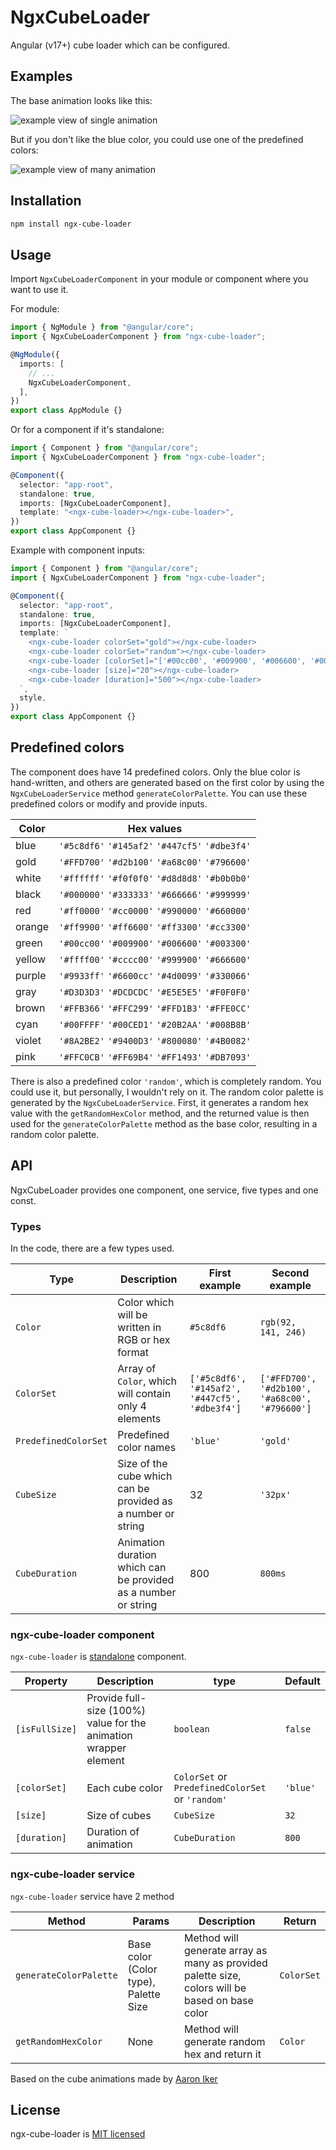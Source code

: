# NgxCubeLoader

Angular (v17+) cube loader which can be configured.

## Examples

The base animation looks like this:

<img src="https://raw.githubusercontent.com/KostaD02/kd-loader/main/assets/visual-single.gif" alt="example view of single animation">

But if you don't like the blue color, you could use one of the predefined colors:

<img src="https://raw.githubusercontent.com/KostaD02/kd-loader/main/assets/visual.gif" alt="example view of many animation">

## Installation

```bash
npm install ngx-cube-loader
```

## Usage

Import `NgxCubeLoaderComponent` in your module or component where you want to use it.

For module:

```ts
import { NgModule } from "@angular/core";
import { NgxCubeLoaderComponent } from "ngx-cube-loader";

@NgModule({
  imports: [
    // ...
    NgxCubeLoaderComponent,
  ],
})
export class AppModule {}
```

Or for a component if it's standalone:

```ts
import { Component } from "@angular/core";
import { NgxCubeLoaderComponent } from "ngx-cube-loader";

@Component({
  selector: "app-root",
  standalone: true,
  imports: [NgxCubeLoaderComponent],
  template: "<ngx-cube-loader></ngx-cube-loader>",
})
export class AppComponent {}
```

Example with component inputs:

```ts
import { Component } from "@angular/core";
import { NgxCubeLoaderComponent } from "ngx-cube-loader";

@Component({
  selector: "app-root",
  standalone: true,
  imports: [NgxCubeLoaderComponent],
  template: `
    <ngx-cube-loader colorSet="gold"></ngx-cube-loader>
    <ngx-cube-loader colorSet="random"></ngx-cube-loader>
    <ngx-cube-loader [colorSet]="['#00cc00', '#009900', '#006600', '#003300']"></ngx-cube-loader>
    <ngx-cube-loader [size]="20"></ngx-cube-loader>
    <ngx-cube-loader [duration]="500"></ngx-cube-loader>
  `,
  style,
})
export class AppComponent {}
```

## Predefined colors

The component does have 14 predefined colors. Only the blue color is hand-written, and others are generated based on the first color by using the `NgxCubeLoaderService` method `generateColorPalette`. You can use these predefined colors or modify and provide inputs.

| Color  | Hex values                                      |
| ------ | ----------------------------------------------- |
| blue   | `'#5c8df6'` `'#145af2'` `'#447cf5'` `'#dbe3f4'` |
| gold   | `'#FFD700'` `'#d2b100'` `'#a68c00'` `'#796600'` |
| white  | `'#ffffff'` `'#f0f0f0'` `'#d8d8d8'` `'#b0b0b0'` |
| black  | `'#000000'` `'#333333'` `'#666666'` `'#999999'` |
| red    | `'#ff0000'` `'#cc0000'` `'#990000'` `'#660000'` |
| orange | `'#ff9900'` `'#ff6600'` `'#ff3300'` `'#cc3300'` |
| green  | `'#00cc00'` `'#009900'` `'#006600'` `'#003300'` |
| yellow | `'#ffff00'` `'#cccc00'` `'#999900'` `'#666600'` |
| purple | `'#9933ff'` `'#6600cc'` `'#4d0099'` `'#330066'` |
| gray   | `'#D3D3D3'` `'#DCDCDC'` `'#E5E5E5'` `'#F0F0F0'` |
| brown  | `'#FFB366'` `'#FFC299'` `'#FFD1B3'` `'#FFE0CC'` |
| cyan   | `'#00FFFF'` `'#00CED1'` `'#20B2AA'` `'#008B8B'` |
| violet | `'#8A2BE2'` `'#9400D3'` `'#800080'` `'#4B0082'` |
| pink   | `'#FFC0CB'` `'#FF69B4'` `'#FF1493'` `'#DB7093'` |

There is also a predefined color `'random'`, which is completely random. You could use it, but personally, I wouldn't rely on it. The random color palette is generated by the `NgxCubeLoaderService`. First, it generates a random hex value with the `getRandomHexColor` method, and the returned value is then used for the `generateColorPalette` method as the base color, resulting in a random color palette.

## API

NgxCubeLoader provides one component, one service, five types and one const.

### Types

In the code, there are a few types used.

| Type                 | Description                                                    | First example                                  | Second example                                 |
| -------------------- | -------------------------------------------------------------- | ---------------------------------------------- | ---------------------------------------------- |
| `Color`              | Color which will be written in RGB or hex format               | `#5c8df6`                                      | `rgb(92, 141, 246)`                            |
| `ColorSet`           | Array of `Color`, which will contain only 4 elements           | `['#5c8df6', '#145af2', '#447cf5', '#dbe3f4']` | `['#FFD700', '#d2b100', '#a68c00', '#796600']` |
| `PredefinedColorSet` | Predefined color names                                         | `'blue'`                                       | `'gold'`                                       |
| `CubeSize`           | Size of the cube which can be provided as a number or string   | 32                                             | `'32px'`                                       |
| `CubeDuration`       | Animation duration which can be provided as a number or string | 800                                            | `800ms`                                        |

### ngx-cube-loader component

`ngx-cube-loader` is [standalone](https://angular.io/guide/standalone-components) component.

| Property       | Description                                                      | type                                             | Default  |
| -------------- | ---------------------------------------------------------------- | ------------------------------------------------ | -------- |
| `[isFullSize]` | Provide full-size (100%) value for the animation wrapper element | `boolean`                                        | `false`  |
| `[colorSet]`   | Each cube color                                                  | `ColorSet` or `PredefinedColorSet` or `'random'` | `'blue'` |
| `[size]`       | Size of cubes                                                    | `CubeSize`                                       | `32`     |
| `[duration]`   | Duration of animation                                            | `CubeDuration`                                   | `800`    |

### ngx-cube-loader service

`ngx-cube-loader` service have 2 method

| Method                 | Params                                | Description                                                                                     | Return     |
| ---------------------- | ------------------------------------- | ----------------------------------------------------------------------------------------------- | ---------- |
| `generateColorPalette` | Base color (Color type), Palette Size | Method will generate array as many as provided palette size, colors will be based on base color | `ColorSet` |
| `getRandomHexColor`    | None                                  | Method will generate random hex and return it                                                   | `Color`    |

Based on the cube animations made by [Aaron Iker](https://dribbble.com/ai)

## License

ngx-cube-loader is [MIT licensed](https://github.com/KostaD02/kd-loader/blob/main/LICENSE)
